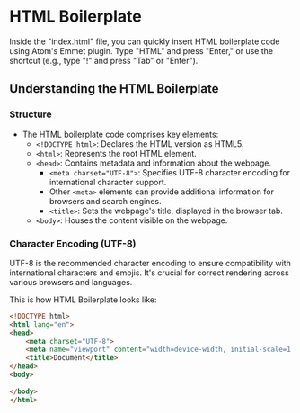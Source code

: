 

# HTML Boilerplate
   Inside the "index.html" file, you can quickly insert HTML boilerplate code using Atom's Emmet plugin. Type "HTML" and press "Enter," or use the shortcut (e.g., type "!" and press "Tab" or "Enter").

## Understanding the HTML Boilerplate
### Structure
   - The HTML boilerplate code comprises key elements:
     - `<!DOCTYPE html>`: Declares the HTML version as HTML5.
     - `<html>`: Represents the root HTML element.
     - `<head>`: Contains metadata and information about the webpage.
       - `<meta charset="UTF-8">`: Specifies UTF-8 character encoding for international character support.
       - Other `<meta>` elements can provide additional information for browsers and search engines.
       - `<title>`: Sets the webpage's title, displayed in the browser tab.
     - `<body>`: Houses the content visible on the webpage.


### Character Encoding (UTF-8)
UTF-8 is the recommended character encoding to ensure compatibility with international characters and emojis. It's crucial for correct rendering across various browsers and languages.

This is how HTML Boilerplate looks like:
```html
<!DOCTYPE html>
<html lang="en">
<head>
    <meta charset="UTF-8">
    <meta name="viewport" content="width=device-width, initial-scale=1.0">
    <title>Document</title>
</head>
<body>
    
</body>
</html>
```
